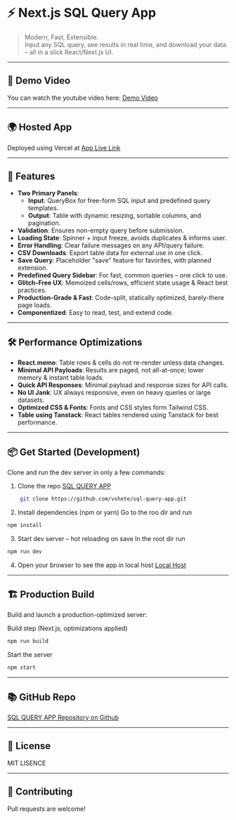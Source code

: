# ⚡️ Next.js SQL Query App

> Modern, Fast, Extensible.  
> Input any SQL query, see results in real time, and download your data – all in a slick React/Next.js UI.

---

## 🎥 Demo Video
You can watch the youtube video here:
[Demo Video](https://www.youtube.com/watch?v=LAL_6Qrgj7o)


---

## 🌍 Hosted App
Deployed using Vercel at [App Live Link](https://sql-query-app-lac.vercel.app/)

---

## 🚀 Features

- **Two Primary Panels**:
  - **Input**: QueryBox for free-form SQL input and predefined query templates.
  - **Output**: Table with dynamic resizing, sortable columns, and pagination.
- **Validation**: Ensures non-empty query before submission.
- **Loading State**: Spinner + input freeze, avoids duplicates & informs user.
- **Error Handling**: Clear failure messages on any API/query failure.
- **CSV Downloads**: Export table data for external use in one click.
- **Save Query**: Placeholder "save" feature for favorites, with planned extension.
- **Predefined Query Sidebar**: For fast, common queries – one click to use.
- **Glitch-Free UX**: Memoized cells/rows, efficient state usage & React best practices.
- **Production-Grade & Fast**: Code-split, statically optimized, barely-there page loads.
- **Componentized**: Easy to read, test, and extend code.

---

## 🛠️ Performance Optimizations

- **React.memo**: Table rows & cells do not re-render unless data changes.
- **Minimal API Payloads**: Results are paged, not all-at-once; lower memory & instant table loads.
- **Quick API Responses**: Minimal payload and response sizes for API calls.
- **No UI Jank**: UX always responsive, even on heavy queries or large datasets.
- **Optimized CSS & Fonts**: Fonts and CSS styles form Tailwind CSS.
- **Table using Tanstack**: React tables rendered using Tanstack for best performance.

---

## 📦 Get Started (Development)

Clone and run the dev server in only a few commands:

1. Clone the repo [SQL QUERY APP](https://github.com/vshete/sql-query-app)
```bash
    git clone https://github.com/vshete/sql-query-app.git
```

2. Install dependencies (npm or yarn)
Go to the roo dir and run
```bash
npm install
```

3. Start dev server – hot reloading on save
In the root dir run
```bash
npm run dev
```
4. Open your browser to see the app in local host
[Local Host](http://localhost:3000)

---

## 🏗️ Production Build

Build and launch a production-optimized server:

Build step (Next.js, optimizations applied)
```bash
npm run build
```

Start the server
```bash
npm start
```

---

## 📚 GitHub Repo

[SQL QUERY APP Repository on Github](https://github.com/vshete/sql-query-app)

---

## 📑 License

MIT LISENCE

---

## 🤝 Contributing

Pull requests are welcome!
